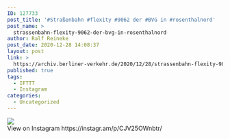 ```yaml
---
ID: 127733
post_title: '#Straßenbahn #flexity #9062 der #BVG in #rosenthalnord'
post_name: >
  strassenbahn-flexity-9062-der-bvg-in-rosenthalnord
author: Ralf Reineke
post_date: 2020-12-28 14:08:37
layout: post
link: >
  https://archiv.berliner-verkehr.de/2020/12/28/strassenbahn-flexity-9062-der-bvg-in-rosenthalnord/
published: true
tags:
  - IFTTT
  - Instagram
categories:
  - Uncategorized
---
```

<div><img src='https://scontent-iad3-1.cdninstagram.com/v/t51.29350-15/133647041_112387727410086_2649706804837392314_n.jpg?_nc_cat=107&ccb=2&_nc_sid=8ae9d6&_nc_ohc=C64FKTc1XScAX8ZvgDz&_nc_ht=scontent-iad3-1.cdninstagram.com&oh=40209be2612a72e0202fed7097f6e196&oe=600DB4C9' style='max-width:600px;' /><br/><div>View on Instagram https://instagr.am/p/CJV25OWnbtr/</div></div>